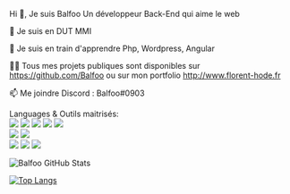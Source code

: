 Hi 👋, Je suis Balfoo
Un développeur Back-End qui aime le web 

🔭 Je suis en DUT MMI 

🌱 Je suis en train d'apprendre Php, Wordpress, Angular 

👨‍💻 Tous mes projets publiques sont disponibles sur https://github.com/Balfoo ou sur mon portfolio http://www.florent-hode.fr 

📫 Me joindre Discord : Balfoo#0903


Languages & Outils maitrisés:
</br>
![](https://img.shields.io/badge/Code-React-informational?style=flat&logo=react&color=61DAFB)
![](https://img.shields.io/badge/Code-JavaScript-informational?style=flat&logo=JavaScript&color=F7DF1E)
![](https://img.shields.io/badge/Code-HTML5-informational?style=flat&logo=HTML5&color=E34F26)
![](https://img.shields.io/badge/Code-MySQL-informational?style=flat&logo=PostgreSQL&color=336791)
![](https://img.shields.io/badge/Code-SQLite-informational?style=flat&logo=SQLite&color=003B57)
</br>
![](https://img.shields.io/badge/Style-Bootstrap-informational?style=flat&logo=Bootstrap&color=7952B3)
![](https://img.shields.io/badge/Style-CSS3-informational?style=flat&logo=CSS3&color=1572B6)
</br>
![](https://img.shields.io/badge/Tools-Figma-informational?style=flat&logo=Figma&color=F24E1E)
![](https://img.shields.io/badge/Tools-Git-informational?style=flat&logo=Git&color=F05032)
![](https://img.shields.io/badge/Tools-GitHub-informational?style=flat&logo=GitHub&color=181717)



![Balfoo GitHub Stats](https://github-readme-stats.vercel.app/api?username=Balfoo&show_icons=true)

[![Top Langs](https://github-readme-stats.vercel.app/api/top-langs/?username=Balfoo&layout=compact)](https://github.com/Balfoo)
